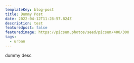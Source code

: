 ```yaml
---
templateKey: blog-post
title: Dummy Post
date: 2022-04-12T11:28:57.824Z
description: test
featuredpost: false
featuredimage: https://picsum.photos/seed/picsum/400/300
tags:
  - urban
---
```

dummy desc
